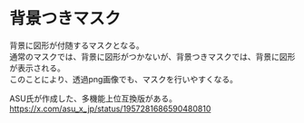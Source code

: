 # 背景つきマスク  
背景に図形が付随するマスクとなる。  
通常のマスクでは、背景に図形がつかないが、背景つきマスクでは、背景に図形が表示される。  
このことにより、透過png画像でも、マスクを行いやすくなる。  

ASU氏が作成した、多機能上位互換版がある。  
https://x.com/asu_x_jp/status/1957281686590480810  

